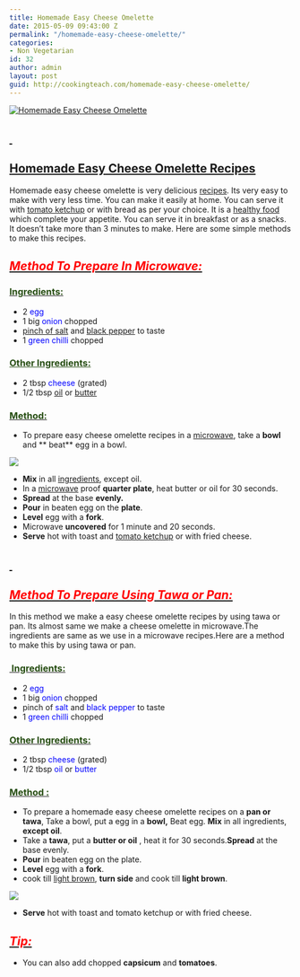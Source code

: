 ```yaml
---
title: Homemade Easy Cheese Omelette
date: 2015-05-09 09:43:00 Z
permalink: "/homemade-easy-cheese-omelette/"
categories:
- Non Vegetarian
id: 32
author: admin
layout: post
guid: http://cookingteach.com/homemade-easy-cheese-omelette/
---
```


[![Homemade Easy Cheese Omelette ](http://2.bp.blogspot.com/-7XsRZe9B2qo/VUziHzjvcQI/AAAAAAAAAUk/sV8NMdmY1G0/s320/148_omelette_with_tomato_basil_mergez_sausage_goat_cheese_cumin_caramelized_onion_13.50.jpg "Homemade Easy Cheese Omelette ")](http://2.bp.blogspot.com/-7XsRZe9B2qo/VUziHzjvcQI/AAAAAAAAAUk/sV8NMdmY1G0/s1600/148_omelette_with_tomato_basil_mergez_sausage_goat_cheese_cumin_caramelized_onion_13.50.jpg)

## <span style="text-decoration: underline;"> </span>

## <span style="text-decoration: underline;">Homemade Easy Cheese Omelette [Recipes](http://en.wikipedia.org/wiki/Side_dish "Side dish")</span>

Homemade easy cheese omelette is very delicious [recipes](http://en.wikipedia.org/wiki/Recipe "Recipe"). Its very easy to make with very less time. You can make it easily at home. You can serve it with [tomato ketchup](http://en.wikipedia.org/wiki/Ketchup "Ketchup") or with bread as per your choice. It is a [healthy food](http://en.wikipedia.org/wiki/Food "Food") which complete your appetite. You can serve it in breakfast or as a snacks. It doesn’t take more than 3 minutes to make. Here are some simple methods to make this recipes.

## _<u><span style="color: red;">Method To Prepare In Microwave:</span></u>_

### <u><span style="color: #274e13;">Ingredients:</span></u>

*   2 <span style="color: blue;">egg</span>
*   1 big <span style="color: blue;">onion</span> chopped
*   [pinch of salt](http://en.wikipedia.org/wiki/Grain_of_salt "Grain of salt") and [black pepper](http://en.wikipedia.org/wiki/Black_pepper "Black pepper") to taste
*   1 <span style="color: blue;">green chilli</span> chopped

### <span style="color: #274e13;"><u>Other Ingredients:</u></span>

*   2 tbsp <span style="color: blue;">cheese</span> (grated)
*   1/2 tbsp [oil](http://en.wikipedia.org/wiki/Oil "Oil") or [butter](http://en.wikipedia.org/wiki/Butter "Butter")

### <u><span style="color: #274e13;">Method:</span></u>

*   To prepare easy cheese omelette recipes in a [microwave](http://en.wikipedia.org/wiki/Microwave "Microwave"), take a **bowl** and ** beat** egg in a bowl.

[![](http://1.bp.blogspot.com/-OFE-QaesyqQ/VUzhWRCen-I/AAAAAAAAAUc/NwLseotXTPY/s1600/images.jpg)](http://1.bp.blogspot.com/-OFE-QaesyqQ/VUzhWRCen-I/AAAAAAAAAUc/NwLseotXTPY/s1600/images.jpg)

*   **Mix** in all [ingredients](http://en.wikipedia.org/wiki/Ingredient "Ingredient"), except oil.
*   In a [microwave](http://en.wikipedia.org/wiki/Microwave "Microwave") proof **quarter plate**, heat butter or oil for 30 seconds.
*   **Spread** at the base **evenly.**
*   **Pour** in beaten egg on the **plate**.
*   **Level** egg with a **fork**.
*   Microwave **uncovered** for 1 minute and 20 seconds.
*   **Serve** hot with toast and [tomato ketchup](http://en.wikipedia.org/wiki/Ketchup "Ketchup") or with fried cheese.

## _<u><span style="color: red;"> </span></u>_

## _<u><span style="color: red;">Method To Prepare Using Tawa or Pan:</span></u>_

In this method we make a easy cheese omelette recipes by using tawa or pan. Its almost same we make a cheese omelette in microwave.The ingredients are same as we use in a microwave recipes.Here are a method to make this by using tawa or pan.

### <u><span style="color: #274e13;"> Ingredients:</span></u>

*   2 <span style="color: blue;">egg</span>
*   1 big <span style="color: blue;">onion</span> chopped
*   pinch of <span style="color: blue;">salt</span> and <span style="color: blue;">black pepper</span> to taste
*   1 <span style="color: blue;">green chilli</span> chopped

### <u><span style="color: #274e13;">Other Ingredients:</span></u>

*   2 tbsp <span style="color: blue;">cheese</span> (grated)
*   1/2 tbsp <span style="color: blue;">oil</span> or <span style="color: blue;">butter</span>

### <u><span style="color: #274e13;">Method :</span></u>

*   To prepare a homemade easy cheese omelette recipes on a **pan or tawa**, Take a bowl, put a egg in a **bowl,** Beat egg. **Mix** in all ingredients, **except oil**.
*   Take a **tawa**, put a **butter or oil** , heat it for 30 seconds.**Spread** at the base evenly.
*   **Pour** in beaten egg on the plate.
*   **Level** egg with a **fork**.
*   cook till [light brown](http://en.wikipedia.org/wiki/Brown "Brown"), **turn side** and cook till **light brown**.

[![](http://4.bp.blogspot.com/-Xvu-Xs3fcYg/VUzjNpAWOcI/AAAAAAAAAUw/rTx-h2tU_7s/s320/21507-1_n.jpg)](http://4.bp.blogspot.com/-Xvu-Xs3fcYg/VUzjNpAWOcI/AAAAAAAAAUw/rTx-h2tU_7s/s1600/21507-1_n.jpg)

*   **Serve** hot with toast and tomato ketchup or with fried cheese.

## _<u><span style="color: red;">Tip:</span></u>_

*   You can also add chopped **capsicum** and **tomatoes**.
